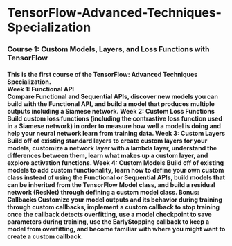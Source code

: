 # TensorFlow-Advanced-Techniques-Specialization
<h3>
Course 1: Custom Models, Layers, and Loss Functions with TensorFlow
  </h3>
  <h4>
This is the first course of the TensorFlow: Advanced Techniques Specialization.<br>
Week 1: Functional API<br>
Compare Functional and Sequential APIs, discover new models you can build with the Functional API, and build a model that produces multiple outputs including a Siamese network.
Week 2: Custom Loss Functions<br>
Build custom loss functions (including the contrastive loss function used in a Siamese network) in order to measure how well a model is doing and help your neural network learn from training data.
Week 3: Custom Layers
Build off of existing standard layers to create custom layers for your models, customize a network layer with a lambda layer, understand the differences between them, learn what makes up a custom layer, and explore activation functions.
Week 4: Custom Models
Build off of existing models to add custom functionality, learn how to define your own custom class instead of using the Functional or Sequential APIs, build models that can be inherited from the TensorFlow Model class, and build a residual network (ResNet) through defining a custom model class.
Bonus: Callbacks
Customize your model outputs and its behavior during training through custom callbacks, implement a custom callback to stop training once the callback detects overfitting, use a model checkpoint to save parameters during training, use the EarlyStopping callback to keep a model from overfitting, and become familiar with where you might want to create a custom callback.
  </h4>
